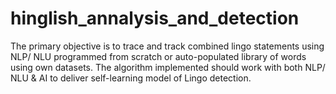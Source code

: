 # hinglish_annalysis_and_detection
The primary objective is to trace and track combined lingo statements using NLP/ NLU programmed from scratch or auto-populated library of words using own datasets. The algorithm implemented should work with both NLP/ NLU &amp; AI to deliver self-learning model of Lingo detection.
